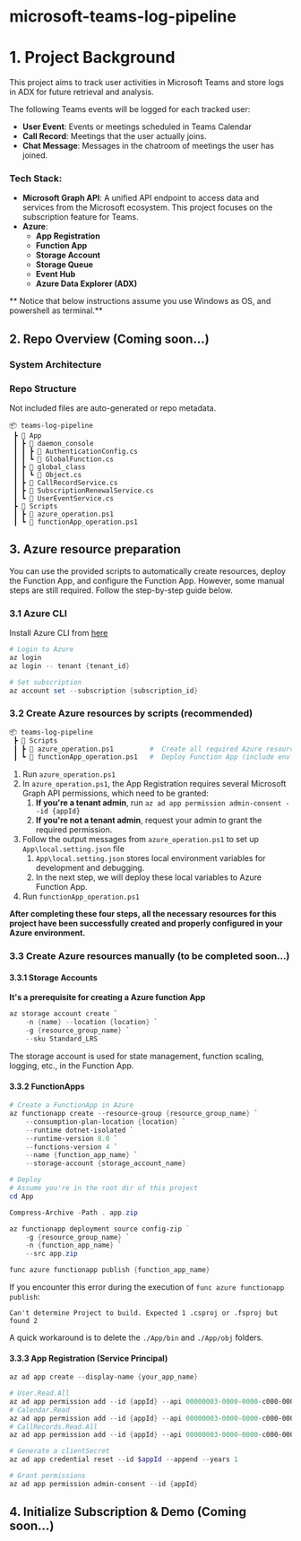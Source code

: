 # microsoft-teams-log-pipeline

# 1. Project Background

This project aims to track user activities in Microsoft Teams and store logs in ADX for future retrieval and analysis.

The following Teams events will be logged for each tracked user:
- **User Event**: Events or meetings scheduled in Teams Calendar
- **Call Record**: Meetings that the user actually joins.
- **Chat Message**: Messages in the chatroom of meetings the user has joined.

### Tech Stack:
- **Microsoft Graph API**: A unified API endpoint to access data and services from the Microsoft ecosystem. This project focuses on the subscription feature for Teams.
- **Azure**:
  - **App Registration**
  - **Function App**
  - **Storage Account**
  - **Storage Queue**
  - **Event Hub**
  - **Azure Data Explorer (ADX)**

** Notice that below instructions assume you use Windows as OS, and powershell as terminal.**

## 2. Repo Overview (Coming soon...)

### System Architecture

### Repo Structure

Not included files are auto-generated or repo metadata.

```
📦 teams-log-pipeline
 ┣ 📂 App
 ┃ ┣ 📂 daemon_console
 ┃ ┃ ┣ 📜 AuthenticationConfig.cs
 ┃ ┃ ┗ 📜 GlobalFunction.cs
 ┃ ┣ 📂 global_class
 ┃ ┃ ┗ 📜 Object.cs
 ┃ ┣ 📜 CallRecordService.cs
 ┃ ┣ 📜 SubscriptionRenewalService.cs
 ┃ ┗ 📜 UserEventService.cs
 ┣ 📂 Scripts
 ┃ ┣ 📜 azure_operation.ps1
 ┃ ┗ 📜 functionApp_operation.ps1
```

## 3. Azure resource preparation


You can use the provided scripts to automatically create resources, deploy the Function App, and configure the Function App. 
However, some manual steps are still required. Follow the step-by-step guide below.


### 3.1 Azure CLI

Install Azure CLI from [here](https://learn.microsoft.com/en-us/cli/azure/install-azure-cli-windows?tabs=azure-cli)


```powershell
# Login to Azure
az login
az login -- tenant {tenant_id}

# Set subscription
az account set --subscription {subscription_id}
```

### 3.2 Create Azure resources by scripts (recommended)

``` sh
📦 teams-log-pipeline
 ┣ 📂 Scripts
 ┃ ┣ 📜 azure_operation.ps1         #  Create all required Azure resources
 ┃ ┗ 📜 functionApp_operation.ps1   #  Deploy Function App (include env variables)
```

1. Run `azure_operation.ps1`
2. In `azure_operation.ps1`, the App Registration requires several Microsoft Graph API permissions, which need to be granted:
    1. **If you're a tenant admin**, run `az ad app permission admin-consent --id {appId}`
    2. **If you're not a tenant admin**, request your admin to grant the required permission.
3. Follow the output messages from `azure_operation.ps1` to set up `App\local.setting.json` file
    1. `App\local.setting.json` stores local environment variables for development and debugging. 
    2. In the next step, we will deploy these local variables to Azure Function App.
4. Run `functionApp_operation.ps1`

**After completing these four steps, all the necessary resources for this project have been successfully created and properly configured in your Azure environment.**

### 3.3 Create Azure resources manually (to be completed soon...)

#### 3.3.1 Storage Accounts

**It's a prerequisite for creating a Azure function App**

```powershell
az storage account create `
	-n {name} --location {location} `
	-g {resource_group_name} `
	--sku Standard_LRS
```

The storage account is used for state management, function scaling, logging, etc., in the Function App.

#### 3.3.2 FunctionApps

``` powershell
# Create a FunctionApp in Azure
az functionapp create --resource-group {resource_group_name} `
    --consumption-plan-location {location} `
    --runtime dotnet-isolated `
    --runtime-version 8.0 `
    --functions-version 4 `
    --name {function_app_name} `
    --storage-account {storage_account_name}
```

``` powershell
# Deploy
# Assume you're in the root dir of this project
cd App

Compress-Archive -Path . app.zip

az functionapp deployment source config-zip ` 
    -g {resource_group_name} `
    -n {function_app_name} `
    --src app.zip

func azure functionapp publish {function_app_name}
```

If you encounter this error during the execution of `func azure functionapp publish`:
```
Can't determine Project to build. Expected 1 .csproj or .fsproj but found 2
```
A quick workaround is to delete the `./App/bin` and `./App/obj` folders.

#### 3.3.3 App Registration (Service Principal)

``` powershell
az ad app create --display-name {your_app_name}

# User.Read.All
az ad app permission add --id {appId} --api 00000003-0000-0000-c000-000000000000 --api-permissions df021288-bdef-4463-88db-98f22de89214=Role
# Calendar.Read
az ad app permission add --id {appId} --api 00000003-0000-0000-c000-000000000000 --api-permissions 798ee544-9d2d-430c-a058-570e29e34338=Role
# CallRecords.Read.All
az ad app permission add --id {appId} --api 00000003-0000-0000-c000-000000000000 --api-permissions 45bbb07e-7321-4fd7-a8f6-3ff27e6a81c8=Role

# Generate a clientSecret
az ad app credential reset --id $appId --append --years 1

# Grant permissions
az ad app permission admin-consent --id {appId}

```

## 4. Initialize Subscription & Demo (Coming soon...)



